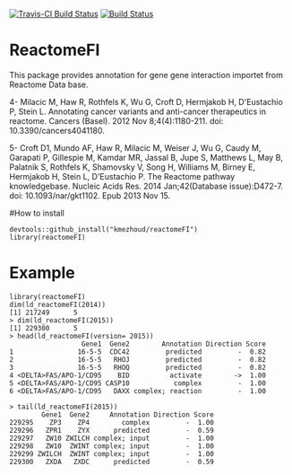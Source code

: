 [![Travis-CI Build Status](https://travis-ci.org/kmezhoud/reactomeFI.svg?branch=master)](https://travis-ci.org/kmezhoud/reactomeFI) [![Build Status](https://travis-ci.org/kmezhoud/reactomeFI.svg?branch=master)](https://travis-ci.org/kmezhoud/reactomeFI)
# ReactomeFI
This package provides annotation for gene gene interaction importet from Reactome Data base.

4- Milacic M, Haw R, Rothfels K, Wu G, Croft D, Hermjakob H, D'Eustachio P, Stein L. Annotating cancer variants and anti-cancer therapeutics in reactome. Cancers (Basel). 2012 Nov 8;4(4):1180-211. doi: 10.3390/cancers4041180.

5- Croft D1, Mundo AF, Haw R, Milacic M, Weiser J, Wu G, Caudy M, Garapati P, Gillespie M, Kamdar MR, Jassal B, Jupe S, Matthews L, May B, Palatnik S, Rothfels K, Shamovsky V, Song H, Williams M, Birney E, Hermjakob H, Stein L, D'Eustachio P. The Reactome pathway knowledgebase. Nucleic Acids Res. 2014 Jan;42(Database issue):D472-7. doi: 10.1093/nar/gkt1102. Epub 2013 Nov 15.

#How to install
```
devtools::github_install("kmezhoud/reactomeFI")
library(reactomeFI)
```
# Example
```
library(reactomeFI)
dim(ld_reactomeFI(2014))
[1] 217249      5
> dim(ld_reactomeFI(2015))
[1] 229300      5
> head(ld_reactomeFI(version= 2015))
                  Gene1  Gene2        Annotation Direction Score
1                16-5-5  CDC42         predicted         -  0.82
2                16-5-5   RHOJ         predicted         -  0.82
3                16-5-5   RHOQ         predicted         -  0.82
4 <DELTA>FAS/APO-1/CD95    BID          activate        ->  1.00
5 <DELTA>FAS/APO-1/CD95 CASP10           complex         -  1.00
6 <DELTA>FAS/APO-1/CD95   DAXX complex; reaction         -  1.00

> tail(ld_reactomeFI(2015))
        Gene1  Gene2     Annotation Direction Score
229295    ZP3    ZP4        complex         -  1.00
229296   ZPR1    ZYX      predicted         -  0.59
229297   ZW10 ZWILCH complex; input         -  1.00
229298   ZW10  ZWINT complex; input         -  1.00
229299 ZWILCH  ZWINT complex; input         -  1.00
229300   ZXDA   ZXDC      predicted         -  0.59
```
